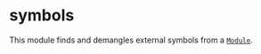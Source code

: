 # symbols

This module finds and demangles external symbols from a [`Module`](../modules/objects-module.md).
